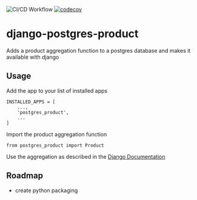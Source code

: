 ![CI/CD Workflow](https://github.com/awmath/django-postgres-product/workflows/test%20and%20packaging/badge.svg)
[![codecov](https://codecov.io/gh/awmath/django-postgres-product/branch/master/graph/badge.svg)](https://codecov.io/gh/awmath/django-postgres-product)

# django-postgres-product

Adds a product aggregation function to a postgres database and makes it available with django

## Usage

Add the app to your list of installed apps

```
INSTALLED_APPS = [
    ...,
    'postgres_product',
    ...
]
```

Import the product aggregation function

```
from postgres_product import Product
```

Use the aggregation as described in the [Django Documentation](https://github.com/awmath/django-postgres-product/workflows/Python%20package/badge.svg)

## Roadmap

- create python packaging
